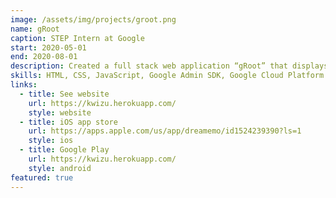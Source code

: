 ```yaml
---
image: /assets/img/projects/groot.png
name: gRoot
caption: STEP Intern at Google
start: 2020-05-01
end: 2020-08-01
description: Created a full stack web application “gRoot” that displays groups in the G Suite Admin Console using circle-packing, with interactive search and filtering options and editing functionality. Collaborated in a pod of 3 interns and 2 hosts in the Google Cloud Apps Core Admin SRE team and wrote a standard design document detailing project infrastructure and implementation. Used the Google Admin SDK Directory and Google Settings APIs, d3.js visualization library, Google Cloud Platform (GCP) App Engine, Apache Maven, and Jasmine unit testing framework.
skills: HTML, CSS, JavaScript, Google Admin SDK, Google Cloud Platform (GCP)
links:
  - title: See website
    url: https://kwizu.herokuapp.com/
    style: website
  - title: iOS app store
    url: https://apps.apple.com/us/app/dreamemo/id1524239390?ls=1
    style: ios
  - title: Google Play
    url: https://kwizu.herokuapp.com/
    style: android
featured: true
---
```

